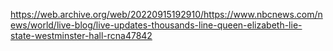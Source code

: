 https://web.archive.org/web/20220915192910/https://www.nbcnews.com/news/world/live-blog/live-updates-thousands-line-queen-elizabeth-lie-state-westminster-hall-rcna47842
